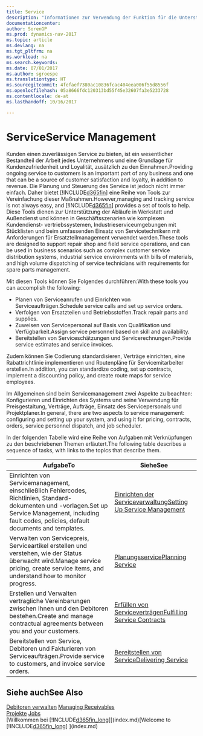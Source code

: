 ```yaml
---
title: Service
description: "Informationen zur Verwendung der Funktion für die Unterstützung der Arbeitsgänge Werkstatt und Service."
documentationcenter: 
author: SorenGP
ms.prod: dynamics-nav-2017
ms.topic: article
ms.devlang: na
ms.tgt_pltfrm: na
ms.workload: na
ms.search.keywords: 
ms.date: 07/01/2017
ms.author: sgroespe
ms.translationtype: HT
ms.sourcegitcommit: 4fefaef7380ac10836fcac404eea006f55d8556f
ms.openlocfilehash: 05a8666fdc120313bd55f45e32607fa3e5233728
ms.contentlocale: de-at
ms.lasthandoff: 10/16/2017

---
```

# <a name="service-management"></a><span data-ttu-id="10c58-103">Service</span><span class="sxs-lookup"><span data-stu-id="10c58-103">Service Management</span></span>
<span data-ttu-id="10c58-104">Kunden einen zuverlässigen Service zu bieten, ist ein wesentlicher Bestandteil der Arbeit jedes Unternehmens und eine Grundlage für Kundenzufriedenheit und Loyalität, zusätzlich zu den Einnahmen.</span><span class="sxs-lookup"><span data-stu-id="10c58-104">Providing ongoing service to customers is an important part of any business and one that can be a source of customer satisfaction and loyalty, in addition to revenue.</span></span> <span data-ttu-id="10c58-105">Die Planung und Steuerung des Service ist jedoch nicht immer einfach. Daher bietet [!INCLUDE[d365fin](includes/d365fin_md.md)] eine Reihe von Tools zur Vereinfachung dieser Maßnahmen.</span><span class="sxs-lookup"><span data-stu-id="10c58-105">However,managing and tracking service is not always easy, and [!INCLUDE[d365fin](includes/d365fin_md.md)] provides a set of tools to help.</span></span> <span data-ttu-id="10c58-106">Diese Tools dienen zur Unterstützung der Abläufe in Werkstatt und Außendienst und können in Geschäftsszenarien wie komplexen Kundendienst- vertriebssystemen, Industrieserviceumgebungen mit Stücklisten und beim umfassenden Einsatz von Servicetechnikern mit Anforderungen für Ersatzteilmanagement verwendet werden.</span><span class="sxs-lookup"><span data-stu-id="10c58-106">These tools are designed to support repair shop and field service operations, and can be used in business scenarios such as complex customer service distribution systems, industrial service environments with bills of materials, and high volume dispatching of service technicians with requirements for spare parts management.</span></span>  

 <span data-ttu-id="10c58-107">Mit diesen Tools können Sie Folgendes durchführen:</span><span class="sxs-lookup"><span data-stu-id="10c58-107">With these tools you can accomplish the following:</span></span>  

* <span data-ttu-id="10c58-108">Planen von Serviceanrufen und Einrichten von Serviceaufträgen.</span><span class="sxs-lookup"><span data-stu-id="10c58-108">Schedule service calls and set up service orders.</span></span>  
* <span data-ttu-id="10c58-109">Verfolgen von Ersatzteilen und Betriebsstoffen.</span><span class="sxs-lookup"><span data-stu-id="10c58-109">Track repair parts and supplies.</span></span>  
* <span data-ttu-id="10c58-110">Zuweisen von Servicepersonal auf Basis von Qualifikation und Verfügbarkeit.</span><span class="sxs-lookup"><span data-stu-id="10c58-110">Assign service personnel based on skill and availability.</span></span>  
* <span data-ttu-id="10c58-111">Bereitstellen von Serviceschätzungen und Servicerechnungen.</span><span class="sxs-lookup"><span data-stu-id="10c58-111">Provide service estimates and service invoices.</span></span>  

<span data-ttu-id="10c58-112">Zudem können Sie Codierung standardisieren, Verträge einrichten, eine Rabattrichtlinie implementieren und Routenpläne für Servicemitarbeiter erstellen.</span><span class="sxs-lookup"><span data-stu-id="10c58-112">In addition, you can standardize coding, set up contracts, implement a discounting policy, and create route maps for service employees.</span></span>  

<span data-ttu-id="10c58-113">Im Allgemeinen sind beim Servicemanagement zwei Aspekte zu beachten: Konfigurieren und Einrichten des Systems und seine Verwendung für Preisgestaltung, Verträge, Aufträge, Einsatz des Servicepersonals und Projektplaner.</span><span class="sxs-lookup"><span data-stu-id="10c58-113">In general, there are two aspects to service management: configuring and setting up your system, and using it for pricing, contracts, orders, service personnel dispatch, and job scheduler.</span></span>  

<span data-ttu-id="10c58-114">In der folgenden Tabelle wird eine Reihe von Aufgaben mit Verknüpfungen zu den beschriebenen Themen erläutert.</span><span class="sxs-lookup"><span data-stu-id="10c58-114">The following table describes a sequence of tasks, with links to the topics that describe them.</span></span>   

|<span data-ttu-id="10c58-115">**Aufgabe**</span><span class="sxs-lookup"><span data-stu-id="10c58-115">**To**</span></span>|<span data-ttu-id="10c58-116">**Siehe**</span><span class="sxs-lookup"><span data-stu-id="10c58-116">**See**</span></span>|  
|------------|-------------|  
|<span data-ttu-id="10c58-117">Einrichten von Servicemanagement, einschließlich Fehlercodes, Richtlinien, Standard- dokumenten und -vorlagen.</span><span class="sxs-lookup"><span data-stu-id="10c58-117">Set up Service Management, including fault codes, policies, default documents and templates.</span></span>|[<span data-ttu-id="10c58-118">Einrichten der Serviceverwaltung</span><span class="sxs-lookup"><span data-stu-id="10c58-118">Setting Up Service Management</span></span>](service-setup-service.md)|  
|<span data-ttu-id="10c58-119">Verwalten von Servicepreis, Serviceartikel erstellen und verstehen, wie der Status überwacht wird.</span><span class="sxs-lookup"><span data-stu-id="10c58-119">Manage service pricing, create service items, and understand how to monitor progress.</span></span>|[<span data-ttu-id="10c58-120">Planungsservice</span><span class="sxs-lookup"><span data-stu-id="10c58-120">Planning Service</span></span>](service-plan-service.md)|  
|<span data-ttu-id="10c58-121">Erstellen und Verwalten vertragliche Vereinbarungen zwischen Ihnen und den Debitoren bestehen.</span><span class="sxs-lookup"><span data-stu-id="10c58-121">Create and manage contractual agreements between you and your customers.</span></span>|[<span data-ttu-id="10c58-122">Erfüllen von Serviceverträgen</span><span class="sxs-lookup"><span data-stu-id="10c58-122">Fulfilling Service Contracts</span></span>](service-fulfill-service-contracts.md)|  
|<span data-ttu-id="10c58-123">Bereitstellen von Service, Debitoren und Fakturieren von Serviceaufträgen.</span><span class="sxs-lookup"><span data-stu-id="10c58-123">Provide service to customers, and invoice service orders.</span></span>|[<span data-ttu-id="10c58-124">Bereitstellen von Service</span><span class="sxs-lookup"><span data-stu-id="10c58-124">Delivering Service</span></span>](service-deliver-service.md)|  

## <a name="see-also"></a><span data-ttu-id="10c58-125">Siehe auch</span><span class="sxs-lookup"><span data-stu-id="10c58-125">See Also</span></span>  
<span data-ttu-id="10c58-126">[Debitoren verwalten](receivables-manage-receivables.md) </span><span class="sxs-lookup"><span data-stu-id="10c58-126">[Managing Receivables](receivables-manage-receivables.md) </span></span>  
<span data-ttu-id="10c58-127">[Projekte](projects-how-create-jobs.md) </span><span class="sxs-lookup"><span data-stu-id="10c58-127">[Jobs](projects-how-create-jobs.md) </span></span>  
<span data-ttu-id="10c58-128">[Willkommen bei [!INCLUDE[d365fin_long](includes/d365fin_long_md.md)]](index.md)</span><span class="sxs-lookup"><span data-stu-id="10c58-128">[Welcome to [!INCLUDE[d365fin_long](includes/d365fin_long_md.md)] ](index.md)</span></span>

